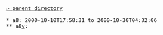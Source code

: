 <pre>
  <a href="../">&#x21b5; parent directory</a>
  
  * a8: 2000-10-10T17:58:31 to 2000-10-30T04:32:06
  ** a8<a href="v">v</a>: 
</pre>
